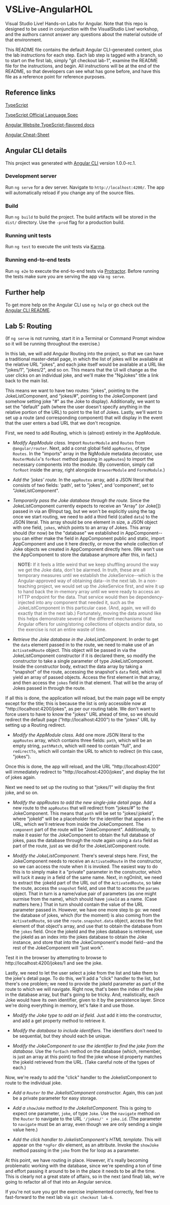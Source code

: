 # VSLive-AngularHOL

Visual Studio Live! Hands-on Labs for Angular. Note that this repo is designed to be used in conjunction with the VisualStudio Live! workshop, and the authors cannot answer any questions about the material outside of that environment.

This README file contains the default Angular CLI-generated content, plus the lab instructions for each step. Each lab step is tagged with a branch, so to start on the first lab, simply "git checkout lab-1", examine the README file for the instructions, and begin. All instructions will be at the end of the README, so that developers can see what has gone before, and have this file as a reference point for reference purposes.

## Reference links

[TypeScript](https://github.com/Microsoft/TypeScript)

[TypeScript Official Language Spec](https://github.com/Microsoft/TypeScript/tree/2.1/doc)

[Angular Website TypeScript-flavored docs](https://angular.io/docs/ts/latest/)

[Angular Cheat-Sheet](https://angular.io/docs/ts/latest/guide/cheatsheet.html)

## Angular CLI details

This project was generated with [Angular CLI](https://github.com/angular/angular-cli) version 1.0.0-rc.1.

### Development server
Run `ng serve` for a dev server. Navigate to `http://localhost:4200/`. The app will automatically reload if you change any of the source files.

### Build

Run `ng build` to build the project. The build artifacts will be stored in the `dist/` directory. Use the `-prod` flag for a production build.

### Running unit tests

Run `ng test` to execute the unit tests via [Karma](https://karma-runner.github.io).

### Running end-to-end tests

Run `ng e2e` to execute the end-to-end tests via [Protractor](http://www.protractortest.org/).
Before running the tests make sure you are serving the app via `ng serve`.

## Further help

To get more help on the Angular CLI use `ng help` or go check out the [Angular CLI README](https://github.com/angular/angular-cli/blob/master/README.md).


## Lab 5: Routing

(If `ng serve` is not running, start it in a Terminal or Command Prompt window so it will be running throughout the exercise.)

In this lab, we will add Angular Routing into the project, so that we can have a traditional master-detail page, in which the list of jokes will be available at the relative URL "jokes", and each joke itself would be available at a URL like "jokes/1", "jokes/2", and so on. This means that the UI will change as the user clicks on an individual joke, and we'll make the "NgJokes" title a link back to the main list.

This means we want to have two routes: "jokes", pointing to the JokeListComponent, and "jokes/#", pointing to the JokeComponent (and somehow setting joke "#" as the Joke to display). Additionally, we want to set the "default" path (where the user doesn't specify anything in the relative portion of the URL) to point to the list of Jokes. Lastly, we'll want to set up a route (and corresponding component) that will display in the event that the user enters a bad URL that we don't recognize.

First, we need to add Routing, which is (almost) entirely in the AppModule.

* *Modify AppModule class.* Import `RouterModule` and `Routes` from `@angular/router`. Next, add a const global field `appRoutes`, of type `Routes`. In the "imports" array in the NgModule metadata decorator, use `RouterModule`'s `forRoot` method (passing in `appRoutes`) to import the necessary components into the module. (By convention, simply call `forRoot` inside the array, right alongside `BrowserModule` and `FormsModule`.)

* *Add the 'jokes' route.* In the `appRoutes` array, add a JSON literal that consists of two fields: 'path', set to "jokes", and 'component', set to "JokeListComponent". 

* *Temporarily pass the Joke database through the route.* Since the JokeListComponent currently expects to receive an "Array<Joke>" (or Joke[]) passed in via an @Input tag, but we won't be explicitly using the tag once we start routing, we need to add a third field (called `data`) to the JSON literal. This array should be one element in size, a JSON object with one field, `jokes`, which points to an array of Jokes. This array should (for now) be the "database" we established in AppComponent--you can either make the field in AppComponent public and static, import AppComponent and use it here directly, or move the whole collection of Joke objects we created in AppComponent directly here. (We won't use the AppComponent to store the database anymore after this, in fact.)

> **NOTE:** If it feels a little weird that we keep shuffling around the way we get the Joke data, don't be alarmed. In truth, these are all temporary measures until we establish the JokeService--which is the Angular-approved way of obtaining data--in the next lab. In a non-teaching project, we would set up the JokeService first, and wire it up to hand back the in-memory array until we were ready to access an HTTP endpoint for the data. That service would then be dependency-injected into any component that needed it, such as the JokeListComponent in this particular case. (And, again, we will do exactly that in the next lab.) Fortunately, moving the data around like this helps demonstrate several of the different mechanisms that Angular offers for using/storing collections of objects and/or data, so the exercise is not an entire waste of time.

* *Retrieve the Joke database in the JokeListComponent.* In order to get the `data` element passed in to the route, we need to make use of an `ActivatedRoute` object. This object will be passed in via the JokeListComponent constructor if it is declared there, so modify the constructor to take a single parameter of type JokeListComponent. Inside the constructor body, extract the data array by taking a "snapshot" of the route, accessing the snapshot's `data` field, which will yield an array of passed objects. Access the first element in that array, and then access the `jokes` field in that element. That will be the array of Jokes passed in through the route.

If all this is done, the application will reload, but the main page will be empty except for the title; this is because the list is only accessible now at "http://localhost:4200/jokes", as per our routing table. We don't want to force users to have to know the "jokes" URL ahead of time, so we should redirect the default page ("http://localhost:4200") to the "jokes" URL by setting up a Routing redirect.

* *Modify the AppModule class.* Add one more JSON literal to the `appRoutes` array, which contains three fields: `path`, which will be an empty string, `pathMatch`, which will need to contain "full", and `redirectTo`, which will contain the URL to which to redirect (in this case, "jokes").

Once this is done, the app will reload, and the URL "http://localhost:4200" will immediately redirect to "http://localhost:4200/jokes", and display the list of jokes again.

Next we need to set up the routing so that "jokes/1" will display the first joke, and so on.

* *Modify the appRoutes to add the new single-joke detail page.* Add a new route to the `appRoutes` that will redirect from "jokes/#" to the JokeComponent. This means that `path` will be set to "jokes/:jokeId", where "jokeId" will be a placeholder for the identifier that appears in the URL, which we'll retrieve from inside the JokeComponent. The `component` part of the route will be "JokeComponent". Additionally, to make it easier for the JokeComponent to obtain the full database of jokes, pass the database through the route again using a `data` field as part of the route, just as we did for the JokeListComponent route.

* *Modify the JokeListComponent.* There's several steps here. First, the JokeComponent needs to receive an `ActivatedRoute` in the constructor, so we can access the route when it is invoked. The easiest way to do this is to simply make it a "private" parameter in the constructor, which will tuck it away in a field of the same name. Next, in ngOnInit, we need to extract the :jokeId part of the URL out of the `ActivatedRoute`, so take the route, access the `snapshot` field, and use that to access the `params` object. That in turn is a name/value pair of parameters (as one might surmise from the name), which should have `jokeId` as a name. (Case matters here.) That in turn should contain the value of the URL parameter passed in. However, we have one more step to go: we need the database of jokes, which (for the moment) is also coming from the `ActivatedRoute`, so use the `route.snapshot.data` object, access the first element of that object's array, and use that to obtain the database from the `jokes` field. Once the jokeId and the jokes database is retrieved, use the jokeId as an index into the jokes database to obtain the Joke instance, and store that into the JokeComponent's model field--and the rest of the JokeComponent will "just work".

Test it in the browser by attempting to browse to http://localhost:4200/jokes/1 and see the joke.

Lastly, we need to let the user select a joke from the list and take them to the joke's detail page. To do this, we'll add a "click" handler to the list, but there's one problem; we need to provide the jokeId parameter as part of the route to which we will navigate. Right now, that's been the index of the joke in the database array, but that's going to be tricky. And, realistically, each Joke would have its own identifier, given to it by the persistence layer. Since we're doing everything in memory, let's fake it and use those.

* *Modify the Joke type to add an id field.* Just add it into the constructor, and add a get property method to retrieve it.

* *Modify the database to include identifiers.* The identifiers don't need to be sequential, but they should each be unique.

* *Modify the JokeComponent to use the identifier to find the joke from the database.* Use the `forEach` method on the database (which, remember, is just an array at this point) to find the joke whose id property matches the jokeId retrieved from the URL. (Take careful note of the types of each.)

Now, we're ready to add the "click" handler to the JokelistComponent to route to the individual joke.

* *Add a `Router` to the JokelistComponent constructor.* Again, this can just be a private parameter for easy storage.

* *Add a `showJoke` method to the JokelistComponent.* This is going to expect one parameter, `joke`, of type `Joke`. Use the `navigate` method on the `Router` to navigate to the URL `'/jokes/' + joke.id`. (The parameter to `navigate` must be an array, even though we are only sending a single value here.)

* *Add the click handler to JokelistComponent's HTML template.* This will appear on the `*ngFor` div element, as an attribute. Invoke the `showJoke` method passing in the `joke` from the for loop as a parameter.

At this point, we have routing in place. However, it's really becoming problematic working with the database, since we're spending a ton of time and effort passing it around to be in the place it needs to be all the time. This is clearly not a great state of affairs, so in the next (and final) lab, we're going to refactor all of that into an Angular service.

If you're not sure you got the exercise implemented correctly, feel free to fast-forward to the next lab via `git checkout lab-6`.
